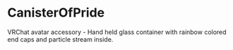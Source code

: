 # CanisterOfPride
VRChat avatar accessory - Hand held glass container with rainbow colored end caps and particle stream inside.
